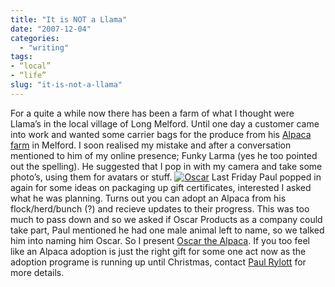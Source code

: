```yaml
---
title: "It is NOT a Llama"
date: "2007-12-04"
categories:
  - "writing"
tags:
- “local”
- “life”
slug: "it-is-not-a-llama"
---
```


For a quite a while now there has been a farm of what I thought were Llama’s in the local village of Long Melford. Until one day a customer came into work and wanted some carrier bags for the produce from his [Alpaca farm][1] in Melford. I soon realised my mistake and after a conversation mentioned to him of my online presence; Funky Larma (yes he too pointed out the spelling). He suggested that I pop in with my camera and take some photo’s, using them for avatars or stuff.
 [![Oscar][image-1]][2]
Last Friday Paul popped in again for some ideas on packaging up gift certificates, interested I asked what he was planning. Turns out you can adopt an Alpaca from his flock/herd/bunch (?) and recieve updates to their progress. This was too much to pass down and so we asked if Oscar Products as a company could take part, Paul mentioned he had one male animal left to name, so we talked him into naming him Oscar. So I present [Oscar the Alpaca][3]. If you too feel like an Alpaca adoption is just the right gift for some one act now as the adoption programe is running up until Christmas, contact [Paul Rylott][4] for more details.

[1]:	https://www.melfordgreenalpacas.co.uk/
[2]:	https://www.flickr.com/photos/funkylarma/2085562667/ "Oscar by Funky Larma, on Flickr"
[3]:	https://www.flickr.com/photos/funkylarma/sets/72157603369256830/
[4]:	https://www.melfordgreenalpacas.co.uk/pages/contact_us.html

[image-1]:	/images/2085562667_3b1c4e615d_m.jpg